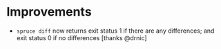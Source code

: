 # Improvements

* `spruce diff` now returns exit status 1 if there are any differences; and exit status 0 if no differences [thanks @drnic]
